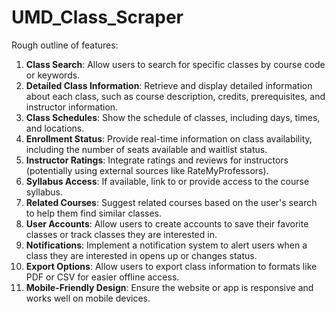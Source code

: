 # UMD_Class_Scraper

Rough outline of features:

1. **Class Search**: Allow users to search for specific classes by course code or keywords.
2. **Detailed Class Information**: Retrieve and display detailed information about each class, such as course description, credits, prerequisites, and instructor information.
3. **Class Schedules**: Show the schedule of classes, including days, times, and locations.
4. **Enrollment Status**: Provide real-time information on class availability, including the number of seats available and waitlist status.
5. **Instructor Ratings**: Integrate ratings and reviews for instructors (potentially using external sources like RateMyProfessors).
6. **Syllabus Access**: If available, link to or provide access to the course syllabus.
7. **Related Courses**: Suggest related courses based on the user's search to help them find similar classes.
8. **User Accounts**: Allow users to create accounts to save their favorite classes or track classes they are interested in.
9. **Notifications**: Implement a notification system to alert users when a class they are interested in opens up or changes status.
10. **Export Options**: Allow users to export class information to formats like PDF or CSV for easier offline access.
11. **Mobile-Friendly Design**: Ensure the website or app is responsive and works well on mobile devices.
